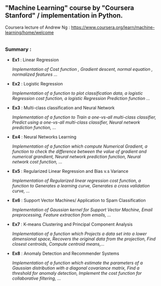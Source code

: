##  "Machine Learning" course by "Coursera Stanford" / implementation in Python.



Coursera lecture of Andrew Ng : https://www.coursera.org/learn/machine-learning/home/welcome 
```
```
### **Summary** :

* **Ex1** : Linear Regression

  _Implementation of Cost function , Gradient descent, normal equation , normalized features ..._

* **Ex2** : Logistic Regression

  _Implementation of a function to plot classification data, a logistic Regression cost function, a logistic Regression Prediction function ..._

* **Ex3** : Multi-class classification and Neural Network

  _Implementation of a function to Train a one-vs-all multi-class classifier, Predict using a one-vs-all multi-class classifier, Neural network prediction function, ..._

* **Ex4** : Neural Networks Learning

  _Implementation of a function which compute Numerical Gradient, a function to check the difference between the value of gradient and numerical grandient, Neural network prediction function, Neural network cost function, ..._

* **Ex5** : Regularized Linear Regression and Bias v.s Variance

  _Implementation of Regularized linear regression cost function, a function to Generates a learning curve, Generates a cross validation curve, ..._

* **Ex6** : Support Vector Machines/ Application to Spam Classification

  _Implementation of Gaussian kernel for Support Vector Machine, Email preprocessing, Feature extraction from emails, ..._

* **Ex7** : K-means Clustering and Principal Component Analysis

  _Implementation of a function which Projects a data set into a lower dimensional space, Recovers the original data from the   projection, Find closest centroids, Compute centroid means,..._

* **Ex8** : Anomaly Detection and Recommender Systems

  _Implementation of a function which estimate the parameters of a Gaussian distribution with a diagonal covariance matrix, Find a      threshold for anomaly detection, Implement the cost function for collaborative filtering, ..._


```
```

